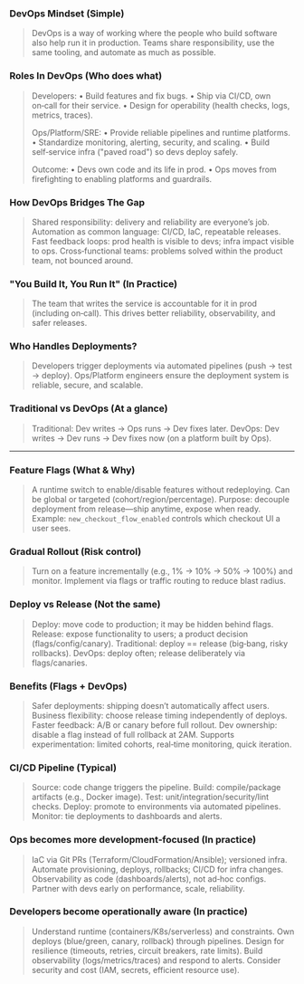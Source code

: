### DevOps Mindset (Simple)
> DevOps is a way of working where the people who build software also help run it in production.
> Teams share responsibility, use the same tooling, and automate as much as possible.

### Roles In DevOps (Who does what)
> Developers:
> • Build features and fix bugs.
> • Ship via CI/CD, own on‑call for their service.
> • Design for operability (health checks, logs, metrics, traces).
>
> Ops/Platform/SRE:
> • Provide reliable pipelines and runtime platforms.
> • Standardize monitoring, alerting, security, and scaling.
> • Build self‑service infra ("paved road") so devs deploy safely.
>
> Outcome:
> • Devs own code and its life in prod.
> • Ops moves from firefighting to enabling platforms and guardrails.

### How DevOps Bridges The Gap
> Shared responsibility: delivery and reliability are everyone’s job.
> Automation as common language: CI/CD, IaC, repeatable releases.
> Fast feedback loops: prod health is visible to devs; infra impact visible to ops.
> Cross‑functional teams: problems solved within the product team, not bounced around.

### "You Build It, You Run It" (In Practice)
> The team that writes the service is accountable for it in prod (including on‑call).
> This drives better reliability, observability, and safer releases.

### Who Handles Deployments?
> Developers trigger deployments via automated pipelines (push → test → deploy).
> Ops/Platform engineers ensure the deployment system is reliable, secure, and scalable.

### Traditional vs DevOps (At a glance)
> Traditional: Dev writes → Ops runs → Dev fixes later.
> DevOps: Dev writes → Dev runs → Dev fixes now (on a platform built by Ops).

---

### Feature Flags (What & Why)
> A runtime switch to enable/disable features without redeploying.
> Can be global or targeted (cohort/region/percentage).
> Purpose: decouple deployment from release—ship anytime, expose when ready.
> Example: `new_checkout_flow_enabled` controls which checkout UI a user sees.

### Gradual Rollout (Risk control)
> Turn on a feature incrementally (e.g., 1% → 10% → 50% → 100%) and monitor.
> Implement via flags or traffic routing to reduce blast radius.

### Deploy vs Release (Not the same)
> Deploy: move code to production; it may be hidden behind flags.
> Release: expose functionality to users; a product decision (flags/config/canary).
> Traditional: deploy == release (big‑bang, risky rollbacks).
> DevOps: deploy often; release deliberately via flags/canaries.

### Benefits (Flags + DevOps)
> Safer deployments: shipping doesn’t automatically affect users.
> Business flexibility: choose release timing independently of deploys.
> Faster feedback: A/B or canary before full rollout.
> Dev ownership: disable a flag instead of full rollback at 2AM.
> Supports experimentation: limited cohorts, real‑time monitoring, quick iteration.

### CI/CD Pipeline (Typical)
> Source: code change triggers the pipeline.
> Build: compile/package artifacts (e.g., Docker image).
> Test: unit/integration/security/lint checks.
> Deploy: promote to environments via automated pipelines.
> Monitor: tie deployments to dashboards and alerts.

### Ops becomes more development‑focused (In practice)
> IaC via Git PRs (Terraform/CloudFormation/Ansible); versioned infra.
> Automate provisioning, deploys, rollbacks; CI/CD for infra changes.
> Observability as code (dashboards/alerts), not ad‑hoc configs.
> Partner with devs early on performance, scale, reliability.

### Developers become operationally aware (In practice)
> Understand runtime (containers/K8s/serverless) and constraints.
> Own deploys (blue/green, canary, rollback) through pipelines.
> Design for resilience (timeouts, retries, circuit breakers, rate limits).
> Build observability (logs/metrics/traces) and respond to alerts.
> Consider security and cost (IAM, secrets, efficient resource use).
